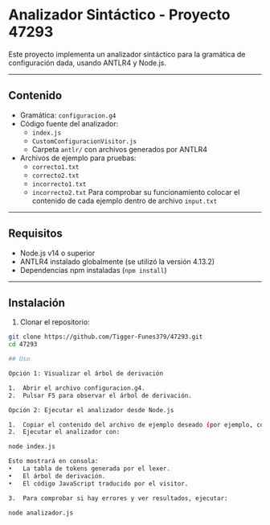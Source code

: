 # Analizador Sintáctico - Proyecto 47293

Este proyecto implementa un analizador sintáctico para la gramática de configuración dada, usando ANTLR4 y Node.js.

---

## Contenido

- Gramática: `configuracion.g4`
- Código fuente del analizador:  
  - `index.js`  
  - `CustomConfiguracionVisitor.js`  
  - Carpeta `antlr/` con archivos generados por ANTLR4
- Archivos de ejemplo para pruebas:  
  - `correcto1.txt`  
  - `correcto2.txt`  
  - `incorrecto1.txt`  
  - `incorrecto2.txt`
  Para comprobar su funcionamiento colocar el contenido de cada ejemplo dentro de archivo `input.txt`

---

## Requisitos

- Node.js v14 o superior
- ANTLR4 instalado globalmente (se utilizó la versión 4.13.2)
- Dependencias npm instaladas (`npm install`)

---

## Instalación

1. Clonar el repositorio:


```bash
git clone https://github.com/Tigger-Funes379/47293.git
cd 47293

## Uso

Opción 1: Visualizar el árbol de derivación

1.	Abrir el archivo configuracion.g4.
2.	Pulsar F5 para observar el árbol de derivación.

Opción 2: Ejecutar el analizador desde Node.js

1.	Copiar el contenido del archivo de ejemplo deseado (por ejemplo, correcto1.txt) en input.txt.
2.	Ejecutar el analizador con:

node index.js

Esto mostrará en consola:
•	La tabla de tokens generada por el lexer.
•	El árbol de derivación.
•	El código JavaScript traducido por el visitor.

3.	Para comprobar si hay errores y ver resultados, ejecutar:

node analizador.js

